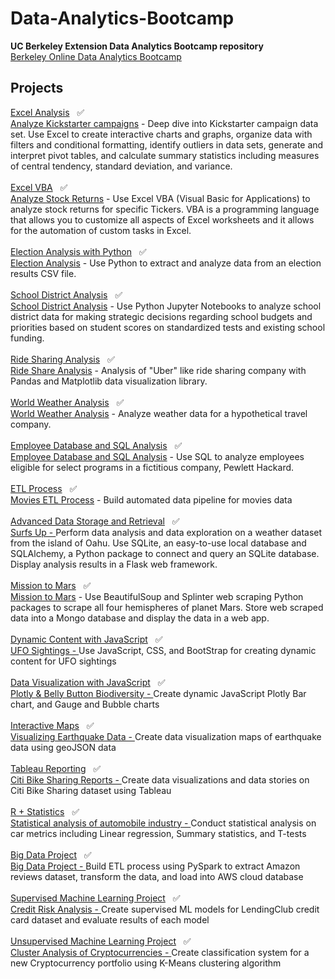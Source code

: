 # Data-Analytics-Bootcamp
**UC Berkeley Extension Data Analytics Bootcamp repository**<br/>
[Berkeley Online Data Analytics Bootcamp](https://bootcamp.berkeley.edu/data/)

## Projects<br/>
<ins>Excel Analysis</ins>&nbsp;&nbsp; :white_check_mark:<br/>
[Analyze Kickstarter campaigns](kickstarter-analysis) - Deep dive into Kickstarter campaign data set. Use Excel to create interactive charts and graphs, organize data with filters and conditional formatting, identify outliers in data sets, generate and interpret pivot tables, and calculate summary statistics including measures of central tendency, standard deviation, and variance.
<br/><br/>
<ins>Excel VBA</ins>&nbsp;&nbsp; :white_check_mark:<br/>
[Analyze Stock Returns](stock-analysis) - Use Excel VBA (Visual Basic for Applications) to analyze stock returns for specific Tickers.  VBA is a programming language that allows you to customize all aspects of Excel worksheets and it allows for the automation of custom tasks in Excel.  
<br/>
<ins>Election Analysis with Python</ins>&nbsp;&nbsp; :white_check_mark:<br/>
[Election Analysis](election-results) - Use Python to extract and analyze data from an election results CSV file.
<br/><br/>
<ins>School District Analysis</ins>&nbsp;&nbsp; :white_check_mark:<br/>
[School District Analysis](school-district-analysis) - Use Python Jupyter Notebooks to analyze school district data for making strategic decisions regarding school budgets and priorities based on student scores on standardized tests and existing school funding.
<br/><br/>
<ins>Ride Sharing Analysis</ins>&nbsp;&nbsp; :white_check_mark:<br/>
[Ride Share Analysis](pyber-analysis) - Analysis of "Uber" like ride sharing company with Pandas and Matplotlib data visualization library.
<br/><br/>
<ins>World Weather Analysis</ins>&nbsp;&nbsp; :white_check_mark:<br/>
[World Weather Analysis](world-weather-analysis) - Analyze weather data for a hypothetical travel company.
<br/><br/>
<ins>Employee Database and SQL Analysis</ins>&nbsp;&nbsp; :white_check_mark:<br/>
[Employee Database and SQL Analysis](pewlett-hackard-analysis/README.md) - Use SQL to analyze employees eligible for select programs in a fictitious company, Pewlett Hackard.<br/><br/>
<ins>ETL Process</ins>&nbsp;&nbsp; :white_check_mark:<br/>
[Movies ETL Process](movies-etl) - Build automated data pipeline for movies data
<br/><br/>
<ins>Advanced Data Storage and Retrieval</ins>&nbsp;&nbsp; :white_check_mark:<br/>
[Surfs Up - ](hawaii-weather-analysis)Perform data analysis and data exploration on a weather dataset from the island of Oahu. Use SQLite, an easy-to-use local database and SQLAlchemy, a Python package to connect and query an SQLite database. Display analysis results in a Flask web framework.
<br/><br/>
<ins>Mission to Mars</ins>&nbsp;&nbsp; :white_check_mark:<br/>
[Mission to Mars](mission-to-mars) - Use BeautifulSoup and Splinter web scraping Python packages to scrape all four hemispheres of planet Mars. Store web scraped data into a Mongo database and display the data in a web app.
<br/><br/>
<ins>Dynamic Content with JavaScript</ins>&nbsp;&nbsp; :white_check_mark:<br/>
[UFO Sightings - ](ufos) Use JavaScript, CSS, and BootStrap for creating dynamic content for UFO sightings
<br/><br/>
<ins>Data Visualization with JavaScript</ins>&nbsp;&nbsp; :white_check_mark:<br/>
[Plotly & Belly Button Biodiversity - ](bacteria-analysis) Create dynamic JavaScript Plotly Bar chart, and Gauge and Bubble charts
<br/><br/>
<ins>Interactive Maps</ins>&nbsp;&nbsp; :white_check_mark:<br/>
[Visualizing Earthquake Data - ](mapping-earthquakes/earthquake-challenge) Create data visualization maps of earthquake data using geoJSON data
<br/><br/>
<ins>Tableau Reporting</ins>&nbsp;&nbsp; :white_check_mark:<br/>
[Citi Bike Sharing Reports - ](bike-sharing) Create data visualizations and data stories on Citi Bike Sharing dataset using Tableau
<br/><br/>
<ins>R + Statistics</ins>&nbsp;&nbsp; :white_check_mark:<br/>
[Statistical analysis of automobile industry - ](car-statistical-analysis) Conduct statistical analysis on car metrics including Linear regression, Summary statistics, and T-tests
<br/><br/>
<ins>Big Data Project</ins>&nbsp;&nbsp; :white_check_mark:<br/>
[Big Data Project - ](amazon-vine-analysis) Build ETL process using PySpark to extract Amazon reviews dataset, transform the data, and load into AWS cloud database
<br/><br/>
<ins>Supervised Machine Learning Project</ins>&nbsp;&nbsp; :white_check_mark:<br/>
[Credit Risk Analysis - ](credit-risk-analysis) Create supervised ML models for LendingClub credit card dataset and evaluate results of each model
<br/><br/>
<ins>Unsupervised Machine Learning Project</ins>&nbsp;&nbsp; :white_check_mark:<br/>
[Cluster Analysis of Cryptocurrencies - ](crypto-currencies) Create classification system for a new Cryptocurrency portfolio using K-Means clustering algorithm
<br/><br/>

